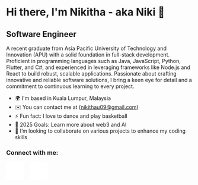 # Hi there, I'm Nikitha - aka Niki 👋 

## Software Engineer 

A recent graduate from Asia Pacific University of Technology and Innovation (APU) with a solid foundation in full-stack development. Proficient in programming languages such as Java, JavaScript, Python, Flutter, and C#, and experienced in leveraging frameworks like Node.js and React to build robust, scalable applications. Passionate about crafting innovative and reliable software solutions, I bring a keen eye for detail and a commitment to continuous learning to every project.


- 🌍  I'm based in Kuala Lumpur, Malaysia
- ✉️  You can contact me at (nikithau09@gmail.com)
- ⚡ Fun fact: I love to dance and play basketball
- 🥅 2025 Goals: Learn more about web3 and AI
- 💞️ I’m looking to collaborate on various projects to enhance my coding skills


### Connect with me:

[![website](./img/linkedin-dark.svg)](www.linkedin.com/in/nikitha-upadhya-020911u)
&nbsp;&nbsp;
[![website](./img/instagram-dark.svg)](https://www.instagram.com/niki_upadhya/)


<!---
NikithaUpadhya/NikithaUpadhya is a ✨ special ✨ repository because its `README.md` (this file) appears on your GitHub profile.
You can click the Preview link to take a look at your changes.
--->
